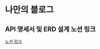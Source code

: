 # 나만의 블로그

## API 명세서 및 ERD 설계 노션 링크
[노션 링크](https://wensu.notion.site/Spring-Lv-5-bf146d9bd4dc468facd3d86199ee0ba3)
